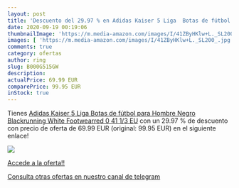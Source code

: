```yaml
---
layout: post
title: 'Descuento del 29.97 % en Adidas Kaiser 5 Liga  Botas de fútbol pa'
date: 2020-09-19 00:19:06
thumbnailImage: 'https://m.media-amazon.com/images/I/41ZByHKlw+L._SL200_.jpg'
images: [ 'https://m.media-amazon.com/images/I/41ZByHKlw+L._SL200_.jpg' ]
comments: true
category: ofertas
author: ring
slug: B000G515GW
description:
actualPrice: 69.99 EUR
comparePrice: 99.95 EUR
inStock: true
---
```


Tienes [Adidas Kaiser 5 Liga  Botas de fútbol para Hombre  Negro  Blackrunning White Footwearred 0   41 1/3 EU](https://www.amazon.com/dp/B000G515GW/?tag=redken08-20) con un 29.97 % de descuento con precio de oferta de 69.99 EUR (original: 99.95 EUR) en el siguiente enlace!

[![](https://m.media-amazon.com/images/I/41ZByHKlw+L._SL200_.jpg)](https://www.amazon.com/dp/B000G515GW/?tag=redken08-20)

[Accede a la oferta!!](https://www.amazon.com/dp/B000G515GW/?tag=redken08-20)

[Consulta otras ofertas en nuestro canal de telegram](https://t.me/s/ofertas25)
